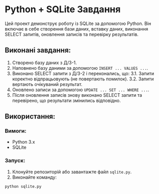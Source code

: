 # Python + SQLite Завдання

Цей проект демонструє роботу із SQLite за допомогою Python. Він включає в себе створення бази даних, вставку даних, виконання SELECT запитів, оновлення записів та перевірку результатів.

## Виконані завдання:

1. Створено базу даних з Д/З-1.
2. Наповнено базу даними за допомогою `INSERT ... VALUES ...`.
3. Виконано SELECT запити з Д/З-2 і переконались, що:
   3.1. Запити коректно відпрацьовують (не повертають помилок).
   3.2. Запити вертають очікуваний результат.
4. Оновлено записи за допомогою `UPDATE ... SET ... WHERE ...`.
5. Після оновлення записів знову виконано SELECT запити та перевірено, що результати змінились відповідно.

## Використання:

### Вимоги:

- Python 3.x
- SQLite

### Запуск:

1. Клонуйте репозиторій або завантажте файл `sqlite.py`.
2. Виконайте команду:

```bash
python sqlite.py
```
